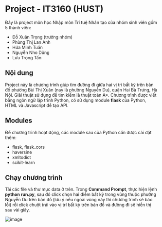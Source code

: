 # Project - IT3160 (HUST)
Đây là project môn học Nhập môn Trí tuệ Nhân tạo của nhóm sinh viên gồm 5 thành viên:
- Đỗ Xuân Trọng (trưởng nhóm)
- Phùng Thị Lan Anh
- Hứa Minh Tuấn
- Nguyễn Nho Dũng
- Lưu Trọng Tấn
## Nội dung
Project này là chương trình giúp tìm đường đi giữa hai vị trí bất kỳ trên bản đồ phường Bùi Thị Xuân (nay là phường Nguyễn Du), quận Hai Bà Trưng, Hà Nội. Giải thuật sử dụng để tìm kiếm là thuật toán A*. Chương trình được viết bằng ngôn ngữ lập trình Python, có sử dụng module **flask** của Python, HTML và Javascript để tạo API.
## Modules
Để chương trình hoạt động, các module sau của Python cần được cài đặt thêm:
* flask, flask_cors
* haversine
* xmltodict
* scikit-learn
## Chạy chương trình

Tải các file và thư mục data ở trên. Trong **Command Prompt**, thực hiện lệnh **python run.py**, sau đó click chọn hai điểm bất kỳ trong vùng thuộc phường Nguyễn Du trên bản đồ (lưu ý nếu ngoài vùng này thì chương trình sẽ báo lỗi) rồi click chuột trái vào vị trí bất kỳ trên bản đồ và đường đi sẽ hiển thị sau vài giây.

![image](https://github.com/user-attachments/assets/db2e8d43-f197-4444-a547-8ab1f24ab8f3)
